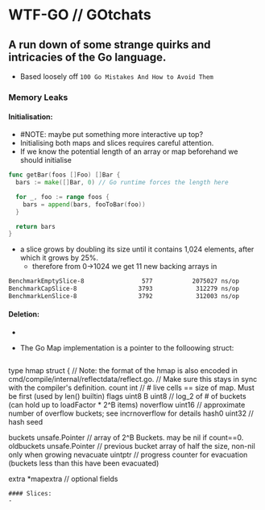 # WTF-GO // GOtchats
## A run down of some strange quirks and intricacies of the Go language. 
- Based loosely off `100 Go Mistakes And How to Avoid Them`

### Memory Leaks
#### Initialisation:
- #NOTE: maybe put something more interactive up top?
- Initialising both maps and slices requires careful attention.
- If we know the potential length of an array or map beforehand we should initialise

```go
func getBar(foos []Foo) []Bar {
  bars := make([]Bar, 0) // Go runtime forces the length here

  for _, foo := range foos {
    bars = append(bars, fooToBar(foo))
  }

  return bars
}
```
- a slice grows by doubling its size until it contains 1,024 elements, after which it grows by 25%.
  - therefore from 0->1024 we get 11 new backing arrays in 

```bash
BenchmarkEmptySlice-8                577           2075027 ns/op
BenchmarkCapSlice-8                 3793            312279 ns/op
BenchmarkLenSlice-8                 3792            312003 ns/op
```

#### Deletion:

- 
- The Go Map implementation is a pointer to the folloowing struct:

  ```go
type hmap struct {
  // Note: the format of the hmap is also encoded in cmd/compile/internal/reflectdata/reflect.go.
  // Make sure this stays in sync with the compiler's definition.
  count     int // # live cells == size of map.  Must be first (used by len() builtin)
  flags     uint8
  B         uint8  // log_2 of # of buckets (can hold up to loadFactor * 2^B items)
  noverflow uint16 // approximate number of overflow buckets; see incrnoverflow for details
  hash0     uint32 // hash seed

  buckets    unsafe.Pointer // array of 2^B Buckets. may be nil if count==0.
  oldbuckets unsafe.Pointer // previous bucket array of half the size, non-nil only when growing
  nevacuate  uintptr        // progress counter for evacuation (buckets less than this have been evacuated)

  extra *mapextra // optional fields
  ```
#### Slices:
- 

